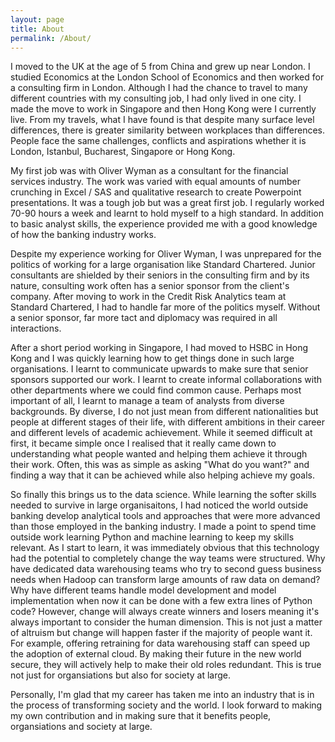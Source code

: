 ```yaml
---
layout: page
title: About
permalink: /About/
---
```


I moved to the UK at the age of 5 from China and grew up near London. I studied Economics at the London School of Economics and then worked for a consulting firm in London. Although I had the chance to travel to many different countries with my consulting job, I had only lived in one city. I made the move to work in Singapore and then Hong Kong were I currently live. From my travels, what I have found is that despite many surface level differences, there is greater similarity between workplaces than differences. People face the same challenges, conflicts and aspirations whether it is London, Istanbul, Bucharest, Singapore or Hong Kong.

My first job was with Oliver Wyman as a consultant for the financial services industry. The work was varied with equal amounts of number crunching in Excel / SAS and qualitative research to create Powerpoint presentations. It was a tough job but was a great first job. I regularly worked 70-90 hours a week and learnt to hold myself to a high standard. In addition to basic analyst skills, the experience provided me with a good knowledge of how the banking industry works.

Despite my experience working for Oliver Wyman, I was unprepared for the politics of working for a large organisation like Standard Chartered. Junior consultants are shielded by their seniors in the consulting firm and by its nature, consulting work often has a senior sponsor from the client's company. After moving to work in the Credit Risk Analytics team at Standard Chartered, I had to handle far more of the politics myself. Without a senior sponsor, far more tact and diplomacy was required in all interactions.

After a short period working in Singapore, I had moved to HSBC in Hong Kong and I was quickly learning how to get things done in such large organisations. I learnt to communicate upwards to make sure that senior sponsors supported our work. I learnt to create informal collaborations with other departments where we could find common cause. Perhaps most important of all, I learnt to manage a team of analysts from diverse backgrounds. By diverse, I do not just mean from different nationalities but people at different stages of their life, with different ambitions in their career and different levels of academic achievement. While it seemed difficult at first, it became simple once I realised that it really came down to understanding what people wanted and helping them achieve it through their work. Often, this was as simple as asking "What do you want?" and finding a way that it can be achieved while also helping achieve my goals.

So finally this brings us to the data science. While learning the softer skills needed to survive in large organisaitons, I had noticed the world outside banking develop analytical tools and approaches that were more advanced than those employed in the banking industry. I made a point to spend time outside work learning Python and machine learning to keep my skills relevant. As I start to learn, it was immediately obvious that this technology had the potential to completely change the way teams were structured. Why have dedicated data warehousing teams who try to second guess business needs when Hadoop can transform large amounts of raw data on demand? Why have different teams handle model development and model implementation when now it can be done with a few extra lines of Python code? However, change will always create winners and losers meaning it's always important to consider the human dimension. This is not just a matter of altruism but change will happen faster if the majority of people want it. For example, offering retraining for data warehousing staff can speed up the adoption of external cloud. By making their future in the new world secure, they will actively help to make their old roles redundant. This is true not just for organsiations but also for society at large.

Personally, I'm glad that my career has taken me into an industry that is in the process of transforming society and the world. I look forward to making my own contribution and in making sure that it benefits people, organsiations and society at large.
  
